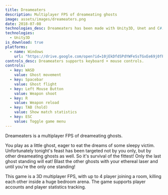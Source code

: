 ```yaml
---
title: Dreameaters
description: Multiplayer FPS of dreameating ghosts
image: assets/images/dreameaters.png
date: 2018-07-08
technologies_desc: Dreameaters has been made with Unity3D, Unet and C#.
technologies:
  - Unity3D
is_download: true
platforms:
  - name: Windows
    url: "https://drive.google.com/open?id=10jEkDfdSPdYWFeSsTGxEe69j0fPN-yC7"
controls_desc: Dreameaters supports keyboard + mouse controls.
controls:
  - key: WASD
    value: Ghost movement
  - key: Spacebar
    value: Ghost flight
  - key: Left Mouse Button
    value: Weapon shoot
  - key: R
    value: Weapon reload
  - key: TAB (hold)
    value: Show match statistics
  - key: ESC
    value: Toggle game menu
---
```


Dreameaters is a multiplayer FPS of dreameating ghosts.

You play as a little ghost, eager to eat the dreams of some sleepy victim. Unfortunately tonight's feast has been targeted not by you only, but by other dreameating ghosts as well. So it's survival of the fittest! Only the last ghost standing will eat! Blast the other ghosts with your ethereal laser and until you're the only one standing!

This game is a 3D multiplayer FPS, with up to 4 player joining a room, killing each other inside a huge bedroom arena. The game supports player accounts and player statistics tracking.
